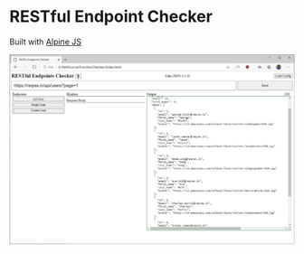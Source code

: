 # RESTful Endpoint Checker
Built with [Alpine JS](https://github.com/alpinejs/alpine)

![Demo](REC.jpg)
